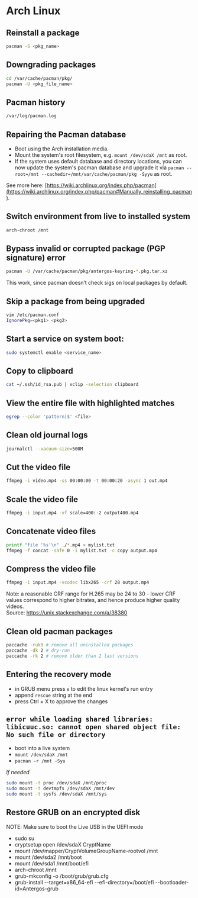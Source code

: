 # Arch Linux

## Reinstall a package
```sh
pacman -S <pkg_name>
```

## Downgrading packages
```sh
cd /var/cache/pacman/pkg/
pacman -U <pkg_file_name>
```

## Pacman history
```sh
/var/log/pacman.log
```

## Repairing the Pacman database

- Boot using the Arch installation media.
- Mount the system's root filesystem, e.g. `mount /dev/sdaX /mnt` as root.
- If the system uses default database and directory locations, you can now update the system's pacman database and upgrade it via `pacman --root=/mnt --cachedir=/mnt/var/cache/pacman/pkg -Syyu` as root.

See more here: [https://wiki.archlinux.org/index.php/pacman](https://wiki.archlinux.org/index.php/pacman#Manually_reinstalling_pacman).

## Switch environment from live to installed system
```sh
arch-chroot /mnt
```

## Bypass invalid or corrupted package (PGP signature) error

```sh
pacman -U /var/cache/pacman/pkg/antergos-keyring-*.pkg.tar.xz
```

This work, since pacman doesn’t check sigs on local packages by default. 

## Skip a package from being upgraded
```sh
vim /etc/pacman.conf
IgnorePkg=<pkg1> <pkg2>
```

## Start a service on system boot:
```sh
sudo systemctl enable <service_name>
```

## Copy to clipboard
```sh
cat ~/.ssh/id_rsa.pub | xclip -selection clipboard 
```

## View the entire file with highlighted matches
```sh
egrep --color 'pattern|$' <file>
```

## Clean old journal logs
```sh
journalctl --vacuum-size=500M
```

## Cut the video file
```sh
ffmpeg -i video.mp4 -ss 00:00:00 -t 00:00:20 -async 1 out.mp4
```

## Scale the video file
```sh
ffmpeg -i input.mp4 -vf scale=400:-2 output400.mp4
```

## Concatenate video files
```sh
printf "file '%s'\n" ./*.mp4 > mylist.txt
ffmpeg -f concat -safe 0 -i mylist.txt -c copy output.mp4
```

## Compress the video file
```sh
ffmpeg -i input.mp4 -vcodec libx265 -crf 28 output.mp4
```
Note: a reasonable CRF range for H.265 may be 24 to 30 - lower CRF values correspond to higher bitrates, and hence produce higher quality videos.\
Source: https://unix.stackexchange.com/a/38380

## Clean old pacman packages
```sh
paccache -ruk0 # remove all uninstalled packages
paccache -dk 2 # dry-run
paccache -rk 2 # remove older than 2 last versions
```

## Entering the recovery mode

- in GRUB menu press `e` to edit the linux kernel's run entry
- append `rescue` string at the end 
- press Ctrl + X to approve the changes

## `error while loading shared libraries: libicuuc.so: cannot open shared object file: No such file or directory`

- boot into a live system
- `mount /dev/sdaX /mnt`
- `pacman -r /mnt -Syu`

_If needed_

```sh
sudo mount -t proc /dev/sdaX /mnt/proc
sudo mount -t devtmpfs /dev/sdaX /mnt/dev
sudo mount -t sysfs /dev/sdaX /mnt/sys
```

## Restore GRUB on an encrypted disk

NOTE: Make sure to boot the Live USB in the UEFI mode

- sudo su
- cryptsetup open /dev/sdaX CryptName
- mount /dev/mapper/CryptVolumeGroupName-rootvol /mnt
- mount /dev/sda2 /mnt/boot
- mount /dev/sda1 /mnt/boot/efi
- arch-chroot /mnt
- grub-mkconfig -o /boot/grub/grub.cfg
- grub-install --target=x86_64-efi --efi-directory=/boot/efi --bootloader-id=Antergos-grub
